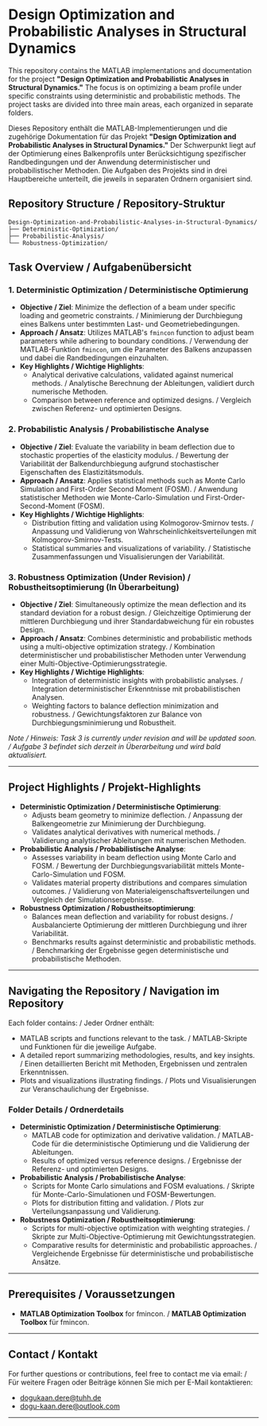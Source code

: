 # Design Optimization and Probabilistic Analyses in Structural Dynamics

This repository contains the MATLAB implementations and documentation for the project **"Design Optimization and Probabilistic Analyses in Structural Dynamics."** The focus is on optimizing a beam profile under specific constraints using deterministic and probabilistic methods. The project tasks are divided into three main areas, each organized in separate folders.

Dieses Repository enthält die MATLAB-Implementierungen und die zugehörige Dokumentation für das Projekt **"Design Optimization and Probabilistic Analyses in Structural Dynamics."** Der Schwerpunkt liegt auf der Optimierung eines Balkenprofils unter Berücksichtigung spezifischer Randbedingungen und der Anwendung deterministischer und probabilistischer Methoden. Die Aufgaben des Projekts sind in drei Hauptbereiche unterteilt, die jeweils in separaten Ordnern organisiert sind.

## Repository Structure / Repository-Struktur

```
Design-Optimization-and-Probabilistic-Analyses-in-Structural-Dynamics/
├── Deterministic-Optimization/
├── Probabilistic-Analysis/
└── Robustness-Optimization/
```

## Task Overview / Aufgabenübersicht

### 1. Deterministic Optimization / Deterministische Optimierung
- **Objective / Ziel**: Minimize the deflection of a beam under specific loading and geometric constraints. / Minimierung der Durchbiegung eines Balkens unter bestimmten Last- und Geometriebedingungen.
- **Approach / Ansatz**: Utilizes MATLAB's `fmincon` function to adjust beam parameters while adhering to boundary conditions. / Verwendung der MATLAB-Funktion `fmincon`, um die Parameter des Balkens anzupassen und dabei die Randbedingungen einzuhalten.
- **Key Highlights / Wichtige Highlights**:
  - Analytical derivative calculations, validated against numerical methods. / Analytische Berechnung der Ableitungen, validiert durch numerische Methoden.
  - Comparison between reference and optimized designs. / Vergleich zwischen Referenz- und optimierten Designs.

### 2. Probabilistic Analysis / Probabilistische Analyse
- **Objective / Ziel**: Evaluate the variability in beam deflection due to stochastic properties of the elasticity modulus. / Bewertung der Variabilität der Balkendurchbiegung aufgrund stochastischer Eigenschaften des Elastizitätsmoduls.
- **Approach / Ansatz**: Applies statistical methods such as Monte Carlo Simulation and First-Order Second Moment (FOSM). / Anwendung statistischer Methoden wie Monte-Carlo-Simulation und First-Order-Second-Moment (FOSM).
- **Key Highlights / Wichtige Highlights**:
  - Distribution fitting and validation using Kolmogorov-Smirnov tests. / Anpassung und Validierung von Wahrscheinlichkeitsverteilungen mit Kolmogorov-Smirnov-Tests.
  - Statistical summaries and visualizations of variability. / Statistische Zusammenfassungen und Visualisierungen der Variabilität.

### 3. Robustness Optimization (Under Revision) / Robustheitsoptimierung (In Überarbeitung)
- **Objective / Ziel**: Simultaneously optimize the mean deflection and its standard deviation for a robust design. / Gleichzeitige Optimierung der mittleren Durchbiegung und ihrer Standardabweichung für ein robustes Design.
- **Approach / Ansatz**: Combines deterministic and probabilistic methods using a multi-objective optimization strategy. / Kombination deterministischer und probabilistischer Methoden unter Verwendung einer Multi-Objective-Optimierungsstrategie.
- **Key Highlights / Wichtige Highlights**:
  - Integration of deterministic insights with probabilistic analyses. / Integration deterministischer Erkenntnisse mit probabilistischen Analysen.
  - Weighting factors to balance deflection minimization and robustness. / Gewichtungsfaktoren zur Balance von Durchbiegungsminimierung und Robustheit.

*Note / Hinweis: Task 3 is currently under revision and will be updated soon. / Aufgabe 3 befindet sich derzeit in Überarbeitung und wird bald aktualisiert.*

---

## Project Highlights / Projekt-Highlights
- **Deterministic Optimization / Deterministische Optimierung**:
  - Adjusts beam geometry to minimize deflection. / Anpassung der Balkengeometrie zur Minimierung der Durchbiegung.
  - Validates analytical derivatives with numerical methods. / Validierung analytischer Ableitungen mit numerischen Methoden.
- **Probabilistic Analysis / Probabilistische Analyse**:
  - Assesses variability in beam deflection using Monte Carlo and FOSM. / Bewertung der Durchbiegungsvariabilität mittels Monte-Carlo-Simulation und FOSM.
  - Validates material property distributions and compares simulation outcomes. / Validierung von Materialeigenschaftsverteilungen und Vergleich der Simulationsergebnisse.
- **Robustness Optimization / Robustheitsoptimierung**:
  - Balances mean deflection and variability for robust designs. / Ausbalancierte Optimierung der mittleren Durchbiegung und ihrer Variabilität.
  - Benchmarks results against deterministic and probabilistic methods. / Benchmarking der Ergebnisse gegen deterministische und probabilistische Methoden.

---

## Navigating the Repository / Navigation im Repository
Each folder contains: / Jeder Ordner enthält:
- MATLAB scripts and functions relevant to the task. / MATLAB-Skripte und Funktionen für die jeweilige Aufgabe.
- A detailed report summarizing methodologies, results, and key insights. / Einen detaillierten Bericht mit Methoden, Ergebnissen und zentralen Erkenntnissen.
- Plots and visualizations illustrating findings. / Plots und Visualisierungen zur Veranschaulichung der Ergebnisse.

### Folder Details / Ordnerdetails
- **Deterministic Optimization / Deterministische Optimierung**:
  - MATLAB code for optimization and derivative validation. / MATLAB-Code für die deterministische Optimierung und die Validierung der Ableitungen.
  - Results of optimized versus reference designs. / Ergebnisse der Referenz- und optimierten Designs.
- **Probabilistic Analysis / Probabilistische Analyse**:
  - Scripts for Monte Carlo simulations and FOSM evaluations. / Skripte für Monte-Carlo-Simulationen und FOSM-Bewertungen.
  - Plots for distribution fitting and validation. / Plots zur Verteilungsanpassung und Validierung.
- **Robustness Optimization / Robustheitsoptimierung**:
  - Scripts for multi-objective optimization with weighting strategies. / Skripte zur Multi-Objective-Optimierung mit Gewichtungsstrategien.
  - Comparative results for deterministic and probabilistic approaches. / Vergleichende Ergebnisse für deterministische und probabilistische Ansätze.

---

## Prerequisites / Voraussetzungen
- **MATLAB Optimization Toolbox** for fmincon. / **MATLAB Optimization Toolbox** für fmincon.

---

## Contact / Kontakt
For further questions or contributions, feel free to contact me via email: / Für weitere Fragen oder Beiträge können Sie mich per E-Mail kontaktieren:
- dogukaan.dere@tuhh.de
- dogu-kaan.dere@outlook.com

---


